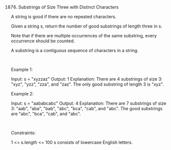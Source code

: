 1876. Substrings of Size Three with Distinct Characters

A string is good if there are no repeated characters.

Given a string s​​​​​, return the number of good substrings of length three in s​​​​​​.

Note that if there are multiple occurrences of the same substring, every occurrence should be counted.

A substring is a contiguous sequence of characters in a string.

 

Example 1:

Input: s = "xyzzaz"
Output: 1
Explanation: There are 4 substrings of size 3: "xyz", "yzz", "zza", and "zaz". 
The only good substring of length 3 is "xyz".


Example 2:

Input: s = "aababcabc"
Output: 4
Explanation: There are 7 substrings of size 3: "aab", "aba", "bab", "abc", "bca", "cab", and "abc".
The good substrings are "abc", "bca", "cab", and "abc".


 

Constraints:

1 <= s.length <= 100
s​​​​​​ consists of lowercase English letters.